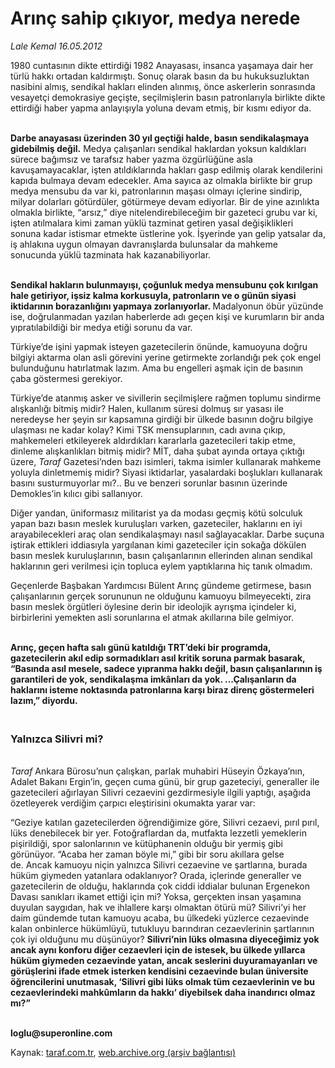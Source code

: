 # Arınç sahip çıkıyor, medya nerede

*Lale Kemal 16.05.2012*

<div class="yazi"><p>1980 cuntasının dikte ettirdiği 1982 Anayasası, insanca yaşamaya dair her türlü hakkı ortadan kaldırmıştı. Sonuç olarak basın da bu hukuksuzluktan nasibini almış, sendikal hakları elinden alınmış, önce askerlerin sonrasında vesayetçi demokrasiye geçişte, seçilmişlerin basın patronlarıyla birlikte dikte ettirdiği haber yapma anlayışıyla yoluna devam etmiş, bir kısmı ediyor da.</p>
<p><b><br/>Darbe anayasası üzerinden 30 yıl geçtiği halde, basın sendikalaşmaya gidebilmiş değil</b><b>.</b> Medya çalışanları sendikal haklardan yoksun kaldıkları sürece bağımsız ve tarafsız haber yazma özgürlüğüne asla kavuşamayacaklar, işten atıldıklarında hakları gasp edilmiş olarak kendilerini kapıda bulmaya devam edecekler. Ama sayıca az olmakla birlikte bir grup medya mensubu da var ki, patronlarının maşası olmayı içlerine sindirip, milyar dolarları götürdüler, götürmeye devam ediyorlar. Bir de yine azınlıkta olmakla birlikte, “arsız,” diye nitelendirebileceğim bir gazeteci grubu var ki, işten atılmalara kimi zaman yüklü tazminat getiren yasal değişiklikleri sonuna kadar istismar etmekte üstlerine yok. İşyerinde yan gelip yatsalar da, iş ahlakına uygun olmayan davranışlarda bulunsalar da mahkeme sonucunda yüklü tazminata hak kazanabiliyorlar. </p>
<p><b><br/>Sendikal hakların bulunmayışı, çoğunluk medya mensubunu çok kırılgan hale getiriyor, işsiz kalma korkusuyla, patronların ve o günün siyasi iktidarının borazanlığını yapmaya zorlanıyorlar. </b>Madalyonun öbür yüzünde ise, doğrulanmadan yazılan haberlerde adı geçen kişi ve kurumların bir anda yıpratılabildiği bir medya etiği sorunu da var. </p>
<p>Türkiye’de işini yapmak isteyen gazetecilerin önünde, kamuoyuna doğru bilgiyi aktarma olan asli görevini yerine getirmekte zorlandığı pek çok engel bulunduğunu hatırlatmak lazım. Ama bu engelleri aşmak için de basının çaba göstermesi gerekiyor.</p>
<p>Türkiye’de atanmış asker ve sivillerin seçilmişlere rağmen toplumu sindirme alışkanlığı bitmiş midir? Halen, kullanım süresi dolmuş sır yasası ile neredeyse her şeyin sır kapsamına girdiği bir ülkede basının doğru bilgiye ulaşması ne kadar kolay? Kimi TSK mensuplarının, cadı avına çıkıp, mahkemeleri etkileyerek aldırdıkları kararlarla gazetecileri takip etme, dinleme alışkanlıkları bitmiş midir? MİT, daha şubat ayında ortaya çıktığı üzere, <i>Taraf</i> Gazetesi’nden bazı isimleri, takma isimler kullanarak mahkeme yoluyla dinletmemiş midir? Siyasi iktidarlar, yasalardaki boşlukları kullanarak basını susturmuyorlar mı?.. Bu ve benzeri sorunlar basının üzerinde Demokles’in kılıcı gibi sallanıyor. </p>
<p>Diğer yandan, üniformasız militarist ya da modası geçmiş kötü solculuk yapan bazı basın meslek kuruluşları varken, gazeteciler, haklarını en iyi arayabilecekleri araç olan sendikalaşmayı nasıl sağlayacaklar. Darbe suçuna iştirak ettikleri iddiasıyla yargılanan kimi gazeteciler için sokağa dökülen basın meslek kuruluşlarının, basın çalışanlarının ellerinden alınan sendikal haklarının geri verilmesi için topluca eylem yaptıklarına hiç tanık olmadım. </p>
<p>Geçenlerde Başbakan Yardımcısı Bülent Arınç gündeme getirmese, basın çalışanlarının gerçek sorununun ne olduğunu kamuoyu bilmeyecekti, zira basın meslek örgütleri öylesine derin bir ideolojik ayrışma içindeler ki, birbirlerini yemekten asli sorunlarına el atmak akıllarına bile gelmiyor.</p>
<p><b><br/>Arınç, geçen hafta salı günü katıldığı TRT’deki bir programda, gazetecilerin akıl edip sormadıkları asıl kritik soruna parmak basarak, “Basında asıl mesele, sadece yıpranma hakkı değil, basın çalışanlarının iş garantileri de yok, sendikalaşma imkânları da yok. ...Çalışanların da haklarını isteme noktasında patronlarına karşı biraz direnç göstermeleri lazım,” diyordu.</b></p>
<h3><br/>Yalnızca Silivri mi?</h3>
<p><i><br/>Taraf</i> Ankara Bürosu’nun çalışkan, parlak muhabiri Hüseyin Özkaya’nın, Adalet Bakanı Ergin’in, geçen cuma günü, bir grup gazeteciyi, generaller ile gazetecileri ağırlayan Silivri cezaevini gezdirmesiyle ilgili yaptığı, aşağıda özetleyerek verdiğim çarpıcı eleştirisini okumakta yarar var:</p>
<p>“Geziye katılan gazetecilerden öğrendiğimize göre, Silivri cezaevi, pırıl pırıl, lüks denebilecek bir yer. Fotoğraflardan da, mutfakta lezzetli yemeklerin pişirildiği, spor salonlarının ve kütüphanenin olduğu bir yermiş gibi görünüyor. “Acaba her zaman böyle mi,” gibi bir soru akıllara gelse de. Ancak kamuoyu niçin yalnızca Silivri cezaevine ve şartlarına, burada hüküm giymeden yatanlara odaklanıyor? Orada, içlerinde generaller ve gazetecilerin de olduğu, haklarında çok ciddi iddialar bulunan Ergenekon Davası sanıkları ikamet ettiği için mi? Yoksa, gerçekten insan yaşamına duyulan saygıdan, hak ve ihlallere karşı olmaktan ötürü mü? Silivri’yi her daim gündemde tutan kamuoyu acaba, bu ülkedeki yüzlerce cezaevinde kalan onbinlerce hükümlüyü, tutukluyu barındıran cezaevlerinin şartlarının çok iyi olduğunu mu düşünüyor? <b>Silivri’nin lüks olmasına diyeceğimiz yok ancak aynı konforu diğer cezaevleri için de istesek, bu ülkede yıllarca hüküm giymeden cezaevinde yatan, ancak seslerini duyuramayanları ve görüşlerini ifade etmek isterken kendisini cezaevinde bulan üniversite öğrencilerini unutmasak, ‘Silivri gibi lüks olmak tüm cezaevlerinin ve bu cezaevlerindeki mahkûmların da hakkı’ diyebilsek daha inandırıcı olmaz mı?”</b></p>
<p><b><br/>loglu@superonline.com</b></p>
</div>

Kaynak: [taraf.com.tr](http://www.taraf.com.tr/lale-kemal/makale-arinc-sahip-cikiyor-medya-nerede.htm), [web.archive.org (arşiv bağlantısı)](http://web.archive.org/web/20130817033750/http://www.taraf.com.tr/lale-kemal/makale-arinc-sahip-cikiyor-medya-nerede.htm)
